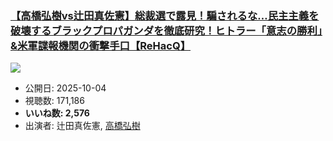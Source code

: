 ### [【高橋弘樹vs辻田真佐憲】総裁選で露見！騙されるな…民主主義を破壊するブラックプロパガンダを徹底研究！ヒトラー「意志の勝利」&米軍諜報機関の衝撃手口【ReHacQ】](https://www.youtube.com/watch?v=gzIAvQsK2is)
[![](https://img.youtube.com/vi/gzIAvQsK2is/sddefault.jpg)](https://www.youtube.com/watch?v=gzIAvQsK2is)
-   公開日: 2025-10-04
-   視聴数: 171,186
-   **いいね数: 2,576**
-   出演者: 辻田真佐憲, [高橋弘樹](/rehacq_fan/people/高橋弘樹 "wikilink")
